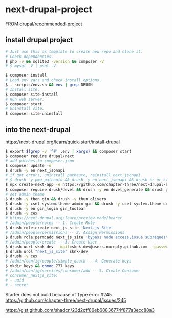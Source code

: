 # next-drupal-project

FROM [drupal/recommended-project](https://github.com/drupal/recommended-project)

## install drupal project

```bash
# Just use this as template to create new repo and clone it.
# Check dependencies.
$ php -v && sqlite3 -version && composer -V
# $ mysql -V | psql -V

$ composer install
# Load env vars and check install options.
$ . scripts/env.sh && env | grep DRUSH
# Install site.
$ composer site-install
# Run web server.
$ composer start
# Uninstall site.
$ composer site-uninstall
```

## into the next-drupal

<https://next-drupal.org/learn/quick-start/install-drupal>

```bash
$ export $(grep -v '^#' .env | xargs) && composer start
$ composer require drupal/next
# add patches to composer.json
$ composer update -o
$ drush -y en next_jsonapi
# if got errors, uninstall pathauto, reinstall next_jsonapi
# $ drush -y pmu pathauto && drush -y en next_jsonapi && drush cr or ctrl+c && composer start
$ npx create-next-app -e https://github.com/chapter-three/next-drupal-basic-starter -y
$ composer require drush/devel && drush -y en devel_generate && drush genc 10 5
# set admin theme
$ drush -y then gin && drush -y thun olivero
$ drush -y cset system.theme admin gin && drush -y cset system.theme default gin
$ drush -y en gin_login gin_toolbar
$ drush -y cex
# https://next-drupal.org/learn/preview-mode/bearer
# /admin/people/roles -- 1. Create Role
$ drush role:create next_js_site 'Next.js Site'
# /admin/people/permissions -- 2. Assign Permissions
$ drush role:perm:add next_js_site 'bypass node access,issue subrequests,access user profiles'
# /admin/people/create -- 3. Create User
$ drush ucrt sknk-dev --mail=sknk-dev@users.noreply.github.com --password=letmein
$ drush urol "next_js_site" sknk-dev
$ drush -y cex
# /admin/config/people/simple_oauth -- 4. Generate keys
$ mkdir keys && chmod 777 keys
# /admin/config/services/consumer/add -- 5. Create Consumer
# consumer_nextjs_site:
# - uuid
# - secret
```

Starter does not build because of Type error #245
https://github.com/chapter-three/next-drupal/issues/245

https://gist.github.com/shadcn/23d2cff86eb68836774f877a3ecc88a3
